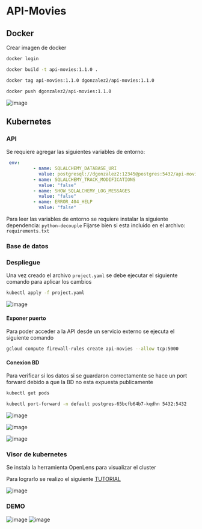# API-Movies

## Docker 

Crear imagen de docker

```bash
docker login
```
```bash
docker build -t api-movies:1.1.0 .
```
```bash
docker tag api-movies:1.1.0 dgonzalez2/api-movies:1.1.0
```
```bash
docker push dgonzalez2/api-movies:1.1.0
```
![image](https://github.com/dgonzalezt2/API-Movies/assets/81880494/c5bf9805-0467-40b7-8a0d-ace958736fc8)

## Kubernetes

### API

Se requiere agregar las siguientes variables de entorno:
```yaml
 env:
          - name: SQLALCHEMY_DATABASE_URI
            value: postgresql://dgonzalez2:12345@postgres:5432/api-movies
          - name: SQLALCHEMY_TRACK_MODIFICATIONS
            value: "false"
          - name: SHOW_SQLALCHEMY_LOG_MESSAGES
            value: "false"
          - name: ERROR_404_HELP
            value: "false"
```
Para leer las variables de entorno se requiere instalar la siguiente dependencia: `python-decouple`
Fijarse bien si esta incluido en el archivo: `requirements.txt`

### Base de datos

### Despliegue

Una vez creado el archivo `project.yaml` se debe ejecutar el siguiente comando para aplicar los cambios

```bash
kubectl apply -f project.yaml
```

![image](https://github.com/dgonzalezt2/API-Movies/assets/81880494/b2ba7021-6d94-4995-b7fa-62fcd3dac997)

#### Exponer puerto

Para poder acceder a la API desde un servicio externo se ejecuta el siguiente comando

```bash
gcloud compute firewall-rules create api-movies --allow tcp:5000
```

#### Conexion BD

Para verificar si los datos si se guardaron correctamente se hace un port forward debido a que la BD no esta expuesta publicamente

```bash
kubectl get pods
```
```bash
kubectl port-forward -n default postgres-65bcfb64b7-kqdhn 5432:5432
```

![image](https://github.com/dgonzalezt2/API-Movies/assets/81880494/c105ae1a-7948-4aae-a9d5-51a19af1e12d)

![image](https://github.com/dgonzalezt2/API-Movies/assets/81880494/b058aa98-8ff6-4850-be55-330defb05d30)

![image](https://github.com/dgonzalezt2/API-Movies/assets/81880494/b14b458c-a0e6-43e1-a555-0837e6b380bf)


### Visor de kubernetes 

Se instala la herramienta OpenLens para visualizar el cluster

Para lograrlo se realizo el siguiente [TUTORIAL](https://krisadas.medium.com/k8s-lens-with-google-cloud-255ccff5692) 

![image](https://github.com/dgonzalezt2/API-Movies/assets/81880494/c2249d0b-69f1-4426-a6e4-547d85aa3ff8)


### DEMO
![image](https://github.com/dgonzalezt2/API-Movies/assets/81880494/579c436c-822b-4fca-8b1b-5d53834a1b3f)
![image](https://github.com/dgonzalezt2/API-Movies/assets/81880494/2d1d7956-e5bf-4ee7-a286-c03771defb00)

